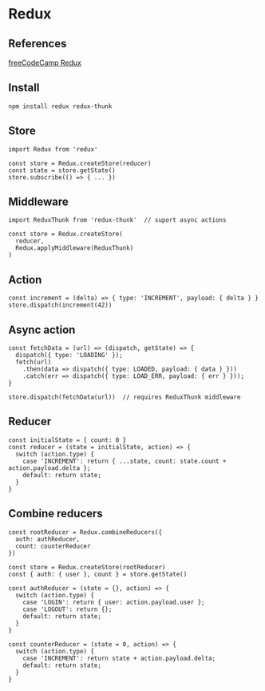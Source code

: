 # Redux

## References
[freeCodeCamp Redux](https://www.freecodecamp.org/learn/front-end-development-libraries/redux/)

## Install
```
npm install redux redux-thunk
```
## Store
```
import Redux from 'redux'

const store = Redux.createStore(reducer)
const state = store.getState()
store.subscribe(() => { ... })
```
## Middleware
```
import ReduxThunk from 'redux-thunk'  // suport async actions

const store = Redux.createStore(
  reducer,
  Redux.applyMiddleware(ReduxThunk)
)
```
## Action
```
const increment = (delta) => { type: 'INCREMENT', payload: { delta } }
store.dispatch(increment(42))
```
## Async action
```
const fetchData = (url) => (dispatch, getState) => {
  dispatch({ type: 'LOADING' });
  fetch(url)
    .then(data => dispatch({ type: LOADED, payload: { data } }))
    .catch(err => dispatch({ type: LOAD_ERR, payload: { err } }));
}

store.dispatch(fetchData(url))  // requires ReduxThunk middleware
```
## Reducer
```
const initialState = { count: 0 }
const reducer = (state = initialState, action) => {
  switch (action.type) {
    case 'INCREMENT': return { ...state, count: state.count + action.payload.delta };
    default: return state;
  }
}
```
## Combine reducers
```
const rootReducer = Redux.combineReducers({
  auth: authReducer,
  count: counterReducer
})

const store = Redux.createStore(rootReducer)
const { auth: { user }, count } = store.getState()

const authReducer = (state = {}, action) => {
  switch (action.type) {
    case 'LOGIN': return { user: action.payload.user };
    case 'LOGOUT': return {};
    default: return state;
  }
}

const counterReducer = (state = 0, action) => {
  switch (action.type) {
    case 'INCREMENT': return state + action.payload.delta;
    default: return state;
  }
}
```
